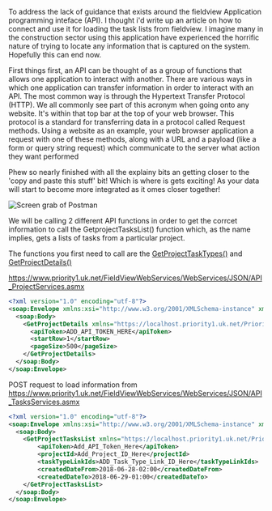 To address the lack of guidance that exists around the fieldview Application programming inteface (API). I thought i'd write up an article on how to connect and use it for loading the task lists from fieldview. I imagine many in the construction sector using this application have experienced the horrific nature of trying to locate any information that is captured on the system. Hopefully this can end now.

First things first, an API can be thought of as a group of functions that allows one application to interact with another. There are various ways in which one application can transfer information in order to interact with an API. The most common way is through the Hypertext Transfer Protocol (HTTP). We all commonly see part of this acronym when going onto any website. It's within that top bar at the top of your web browser. This protocol is a standard for transferring data in a protocol called Request methods. Using a website as an example, your web browser application  a request with one of these methods, along with a URL and a payload (like a form or query string request) which communicate to the server what action they want performed

Phew so nearly finished with all the explainy bits an getting closer to the 'copy and paste this stuff' bit! Which is where is gets exciting! As your data will start to become more integrated as it omes closer together!

![Screen grab of Postman](https://github.com/AtsutoB/DSJournal/assets/photos/PostmanStart.png)
    

We will be calling 2 different API functions in order to get the corrcet information to call the GetprojectTasksList() function which, as the name implies, gets a lists of tasks from a particular project.

The functions you first need to call are the [GetProjectTaskTypes()](https://fvdocs.viewpoint.com/Admin_web_topics/APIs/tasks_services/r_GetProjectTaskTypes.html) and [GetProjectDetails()](https://fvdocs.viewpoint.com/Admin_web_topics/APIs/project_services/r_GetProjectDetails.html)



https://www.priority1.uk.net/FieldViewWebServices/WebServices/JSON/API_ProjectServices.asmx

```xml
<?xml version="1.0" encoding="utf-8"?>
<soap:Envelope xmlns:xsi="http://www.w3.org/2001/XMLSchema-instance" xmlns:xsd="http://www.w3.org/2001/XMLSchema" xmlns:soap="http://schemas.xmlsoap.org/soap/envelope/">
  <soap:Body>
    <GetProjectDetails xmlns="https://localhost.priority1.uk.net/Priority1WebServices/JSON">
      <apiToken>ADD_API_TOKEN_HERE</apiToken>
      <startRow>1</startRow>
      <pageSize>500</pageSize>
    </GetProjectDetails>
  </soap:Body>
</soap:Envelope>
```


















POST request to load information from https://www.priority1.uk.net/FieldViewWebServices/WebServices/JSON/API_TasksServices.asmx

```xml
<?xml version="1.0" encoding="utf-8"?>
<soap:Envelope xmlns:xsi="http://www.w3.org/2001/XMLSchema-instance" xmlns:xsd="http://www.w3.org/2001/XMLSchema" xmlns:soap="http://schemas.xmlsoap.org/soap/envelope/">
  <soap:Body>
    <GetProjectTasksList xmlns="https://localhost.priority1.uk.net/Priority1WebServices/JSON">     
        <apiToken>Add_API_Token_Here</apiToken>
        <projectId>Add_Project_ID_Here</projectId>   
        <taskTypeLinkIds>ADD_Task_Type_Link_ID_Here</taskTypeLinkIds>
        <createdDateFrom>2018-06-28-02:00</createdDateFrom>    
        <createdDateTo>2018-06-29-01:00</createdDateTo>
    </GetProjectTasksList>
  </soap:Body>
</soap:Envelope>

```
